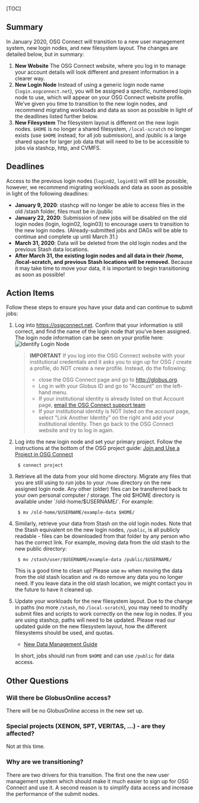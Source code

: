 [title]: - "Transitioning to a New Login Node"

[TOC]

## Summary

In January 2020, OSG Connect will transition to a new user management system, new login nodes, and new filesystem layout. The changes are detailed below, but in summary:

1. **New Website** The OSG Connect website, where you log in to manage your account details will look 
different and present information in a clearer way. 
1. **New Login Node** Instead of using a generic login node name (`login.osgconnect.net`), you will be assigned a 
specific, numbered login node to use, which will appear on your OSG Connect website profile. We’ve given you time to transition to the new login nodes, and recommend migrating workloads and data as soon as possible in light of the deadlines listed further below.
1. **New Filesystem** The filesystem layout is different on the new login nodes. `$HOME` is no longer a shared filesystem, `/local-scratch` no longer exists (use `$HOME` instead, for all job submission), and /public is a large shared space for larger job data that will need to be to be accessible to jobs via stashcp, http, and CVMFS.

## Deadlines

Access to the previous login nodes (`login02`, `login03`) will still be possible, however, we 
recommend migrating workloads and data as soon as possible in light of the following 
deadlines: 

* **January 9, 2020**: stashcp will no longer be able to access files in the old /stash folder, files must be in /public
* **January 22, 2020**: Submission of new jobs will be disabled on the old login nodes (login, login02, login03) to encourage users to transition to the new login nodes. (Already-submitted jobs and DAGs will be able to continue and complete up until March 31.)
* **March 31, 2020**: Data will be deleted from the old login nodes and the previous Stash data locations. 
* **After March 31, the existing login nodes and all data in their /home, /local-scratch, and previous Stash locations will be removed.** Because it may take time to move your data, it is important to begin transitioning as soon as possible!

## Action Items

Follow these steps to ensure you have your data and can continue to submit jobs:

1. Log into https://osgconnect.net. Confirm that your information is still correct, 
and find the name of the login node that you've been assigned. The login node 
information can be seen on your profile here: 
![Identify Login Node](https://raw.githubusercontent.com/OSGConnect/connectbook/master/images/find_osgconnect_login_node.png "OSG Connect Profile")

	> **IMPORTANT** If you log into the OSG Connect website with your institutional credentials 
	and it asks you to sign up for OSG / create a profile, do NOT create a new profile. Instead, do the following: 
	> * close the OSG Connect page and go to http://globus.org. 
	> * Log in with your Globus ID and go to "Account" on the left-hand menu.
	> * If your institutional identity is already listed on that Account page, [email the OSG Connect support team](mailto:support@osg-htc.org)
	> * If your institutional identity is NOT listed on the account page, select "Link Another Identity" on the 
	> right and add your institutional identity. Then go back to the OSG Connect website and try to 
	> log in again. 

1. Log into the new login node and set your primary project. Follow the instructions 
at the bottom of the OSG project guide: [Join and Use a Project in OSG Connect](5000634360)

        $ connect project

1. Retrieve all the data from your old home directory. Migrate any files that you are still using to run jobs to your `/home` directory on the new assigned login node. Any other (older) files can be transferred back to your own personal computer / storage. The old $HOME directory is available under `/old-home/$USERNAME/`. For example:
   
        $ mv /old-home/$USERNAME/example-data $HOME/

1. Similarly, retrieve your data from Stash on the old login nodes. Note that the Stash equivalent on the new login nodes, `/public`, is all publicly readable - files can be downloaded from that folder by any person who has the correct link. For example, moving data from the old stash to the new public directory:
   
        $ mv /stash/user/$USERNAME/example-data /public/$USERNAME/
   
    This is a good time to clean up! Please use `mv` when moving the data from the old stash location and `rm` do remove any data you no longer need. If you leave data in the old stash location, we might contact you in the future to have it cleaned up.

1. Update your workloads for the new filesystem layout. Due to the change in paths (no 
more `/stash`, no `/local-scratch`), you may need to modify submit files and scripts 
to work correctly on the new log in nodes. If you are using stashcp, paths will need to be updated. Please read our updated guide on the new filesystem layout, how the different filesystems should be used, and quotas.
   
      * [New Data Management Guide](12000002985)
   
    In short, jobs should run from `$HOME` and can use `/public` for data access. 

## Other Questions

### Will there be GlobusOnline access? 

There will be no GlobusOnline access in the new set up. 

### Special projects (XENON, SPT, VERITAS, ...) - are they affected?

Not at this time.

### Why are we transitioning?

There are two drivers for this transition. The first one the new user management system which should make it much easier to sign up for OSG Connect and use it. A second reason is to simplify data access and increase the performance of the submit nodes.

 

